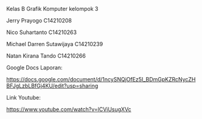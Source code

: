 Kelas B Grafik Komputer kelompok 3

Jerry Prayogo
C14210208


Nico Suhartanto
C14210263

Michael Darren Sutawijaya 
C14210239


Natan Kirana Tando
C14210266

Google Docs Laporan:

https://docs.google.com/document/d/1ncySNQjOfEz5I_BDmGpKZRcNycZHBFJgLzbLBfGj4KU/edit?usp=sharing

Link Youtube:

https://www.youtube.com/watch?v=lCViUsugXVc
